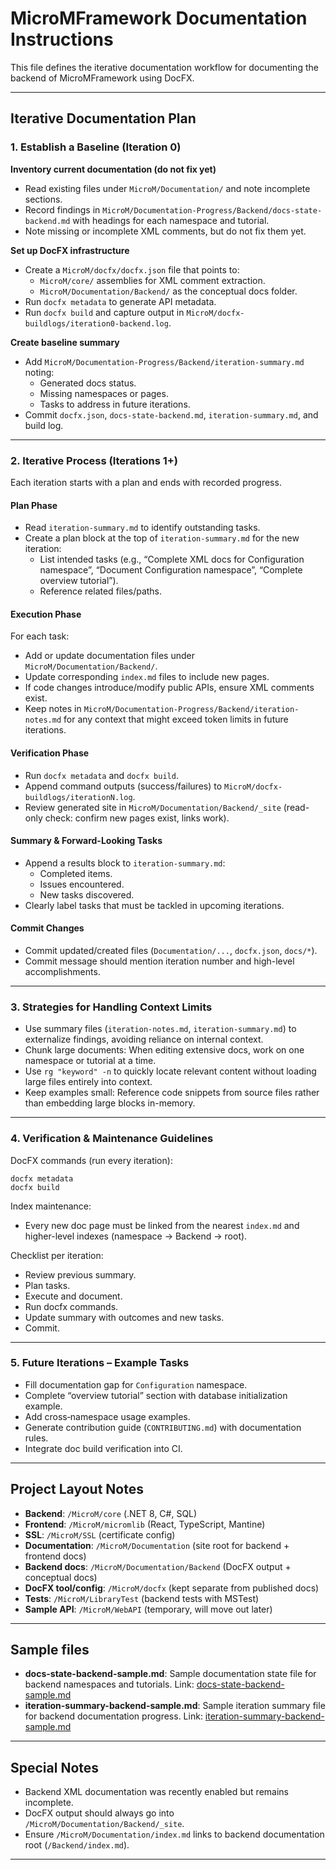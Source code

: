 ﻿# MicroMFramework Documentation Instructions

This file defines the iterative documentation workflow for documenting the backend of MicroMFramework using DocFX.

---

## Iterative Documentation Plan

### 1. Establish a Baseline (Iteration 0)

**Inventory current documentation (do not fix yet)**
- Read existing files under `MicroM/Documentation/` and note incomplete sections.
- Record findings in `MicroM/Documentation-Progress/Backend/docs-state-backend.md` with headings for each namespace and tutorial.
- Note missing or incomplete XML comments, but do not fix them yet.

**Set up DocFX infrastructure**
- Create a `MicroM/docfx/docfx.json` file that points to:
  - `MicroM/core/` assemblies for XML comment extraction.
  - `MicroM/Documentation/Backend/` as the conceptual docs folder.
- Run `docfx metadata` to generate API metadata.
- Run `docfx build` and capture output in `MicroM/docfx-buildlogs/iteration0-backend.log`.

**Create baseline summary**
- Add `MicroM/Documentation-Progress/Backend/iteration-summary.md` noting:
  - Generated docs status.
  - Missing namespaces or pages.
  - Tasks to address in future iterations.
- Commit `docfx.json`, `docs-state-backend.md`, `iteration-summary.md`, and build log.

---

### 2. Iterative Process (Iterations 1+)

Each iteration starts with a plan and ends with recorded progress.

#### Plan Phase
- Read `iteration-summary.md` to identify outstanding tasks.
- Create a plan block at the top of `iteration-summary.md` for the new iteration:
  - List intended tasks (e.g., “Complete XML docs for Configuration namespace”, “Document Configuration namespace”, “Complete overview tutorial”).
  - Reference related files/paths.

#### Execution Phase
For each task:
- Add or update documentation files under `MicroM/Documentation/Backend/`.
- Update corresponding `index.md` files to include new pages.
- If code changes introduce/modify public APIs, ensure XML comments exist.
- Keep notes in `MicroM/Documentation-Progress/Backend/iteration-notes.md` for any context that might exceed token limits in future iterations.

#### Verification Phase
- Run `docfx metadata` and `docfx build`.
- Append command outputs (success/failures) to `MicroM/docfx-buildlogs/iterationN.log`.
- Review generated site in `MicroM/Documentation/Backend/_site` (read-only check: confirm new pages exist, links work).

#### Summary & Forward-Looking Tasks
- Append a results block to `iteration-summary.md`:
  - Completed items.
  - Issues encountered.
  - New tasks discovered.
- Clearly label tasks that must be tackled in upcoming iterations.

#### Commit Changes
- Commit updated/created files (`Documentation/...`, `docfx.json`, `docs/*`).
- Commit message should mention iteration number and high-level accomplishments.

---

### 3. Strategies for Handling Context Limits

- Use summary files (`iteration-notes.md`, `iteration-summary.md`) to externalize findings, avoiding reliance on internal context.
- Chunk large documents: When editing extensive docs, work on one namespace or tutorial at a time.
- Use `rg "keyword" -n` to quickly locate relevant content without loading large files entirely into context.
- Keep examples small: Reference code snippets from source files rather than embedding large blocks in-memory.

---

### 4. Verification & Maintenance Guidelines

DocFX commands (run every iteration):
```
docfx metadata
docfx build
```

Index maintenance:
- Every new doc page must be linked from the nearest `index.md` and higher-level indexes (namespace → Backend → root).

Checklist per iteration:
- Review previous summary.
- Plan tasks.
- Execute and document.
- Run docfx commands.
- Update summary with outcomes and new tasks.
- Commit.

---

### 5. Future Iterations – Example Tasks

- Fill documentation gap for `Configuration` namespace.
- Complete “overview tutorial” section with database initialization example.
- Add cross‑namespace usage examples.
- Generate contribution guide (`CONTRIBUTING.md`) with documentation rules.
- Integrate doc build verification into CI.

---

## Project Layout Notes

- **Backend**: `/MicroM/core` (.NET 8, C#, SQL)  
- **Frontend**: `/MicroM/micromlib` (React, TypeScript, Mantine)  
- **SSL**: `/MicroM/SSL` (certificate config)  
- **Documentation**: `/MicroM/Documentation` (site root for backend + frontend docs)  
- **Backend docs**: `/MicroM/Documentation/Backend` (DocFX output + conceptual docs)  
- **DocFX tool/config**: `/MicroM/docfx` (kept separate from published docs)  
- **Tests**: `/MicroM/LibraryTest` (backend tests with MSTest)  
- **Sample API**: `/MicroM/WebAPI` (temporary, will move out later)  

---

## Sample files
- **docs-state-backend-sample.md**: Sample documentation state file for backend namespaces and tutorials. Link: [docs-state-backend-sample.md](docs-state-backend-sample.md)
- **iteration-summary-backend-sample.md**: Sample iteration summary file for backend documentation progress. Link: [iteration-summary-backend-sample.md](iteration-summary-backend-sample.md)

---

## Special Notes

- Backend XML documentation was recently enabled but remains incomplete.  
- DocFX output should always go into `/MicroM/Documentation/Backend/_site`.  
- Ensure `/MicroM/Documentation/index.md` links to backend documentation root (`/Backend/index.md`).  

---
